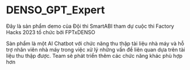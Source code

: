﻿# DENSO_GPT_Expert

Đây là sản phẩm demo của Đội thi SmartABI tham dự cuộc thi Factory Hacks 2023 tổ chức bởi FPTxDENSO

Sàn phẩm là một AI Chatbot với chức năng thu thập tài liệu nhà máy và hỗ trợ nhân viên nhà máy trong việc xử lý những vấn đề liên quan 
dựa trên tài liệu thu thập được. Team sẽ phát triển thêm các chức năng khác phù hợp hơn


